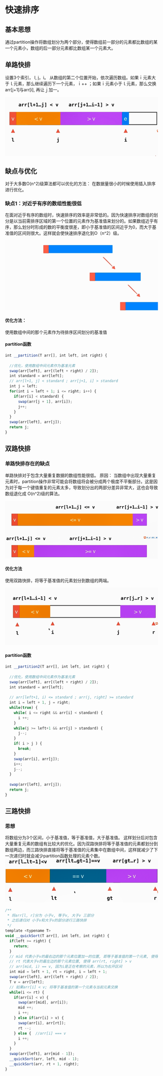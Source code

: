 # 快速排序

## 基本思想
通过partition操作将数组划分为两个部分，使得数组前一部分的元素都比数组的某一个元素小，数组的后一部分元素都比数组某一个元素大。

## 单路快排
设置3个索引， l, j，i。
从数组的第二个位置开始，依次遍历数组。如果ｉ元素大于ｌ元素，那么继续遍历下一个元素，ｉ++ ；如果ｉ元素小于ｌ元素，那么交换arr[j+1]与arr[i], 再让ｊ加一。

![单路快排](./IMG/oneRoad.gif)

## 缺点与优化
对于大多数O(n^2)级算法都可以优化的方法：
 在数据量很小的时候使用插入排序进行优化。

### 缺点1：对近乎有序的数组性能很低
在面对近乎有序的数组时，快速排序的效率是非常低的。因为快速排序对数组的划分是以当前需排序区域的第一个位置的元素作为基准值来划分的。如果数组近乎有序，那么划分时形成的数的平衡度很差，即小于基准值的区间近乎为0，而大于基准值的区间则很大。这样就会使快速排序退化到O（n^2）级。

![worst](./IMG/worst.png)

#### 优化方法：

使用数组中间的那个元素作为待排序区间划分的基准值

#### partition函数
```javascript
int __partition(T arr[], int left, int right) {

  //优化，使用数组中间元素作为基准元素
  swap(arr[left], arr[(left + right) / 2]);  
  int standard = arr[left];
  // arr[l+1, j] < standard ; arr[j+1, i] > standard
  int j = left;
  for(int i = left + 1; i <= right; i++) {
    if(arr[i] < standard) {
      swap(arr[j + 1], arr[i]);
      j++;
    }
  }
  swap(arr[left], arr[j]);
  return j;
}
```

## 双路快排

### 单路快排存在的缺点
单路快排对于包含大量重复数据的数组性能很低。
原因： 当数组中出现大量重复元素时，partition操作非常可能会将数组将会被分成两个极度不平衡部分。这是因为对于每一个键值重复的元素太多，导致划分出的两部分差异非常大，这也会导致数组退化成 O(n^2)级的算法。

![lotRepeat](./IMG/lotRepeat.png)

#### 优化方法
使用双路快排，将等于基准值的元素划分到数组的两端。

![双路快排](./IMG/twoRoad.gif)

#### partition函数
```javascript
int __partition2(T arr[], int left, int right) {

  //优化，使用数组中间元素作为基准元素
  swap(arr[left], arr[(left + right) / 2]);  
  int standard = arr[left];

  // arr[left+1, i) <= standard ; arr(j, right] >= standard
  int i = left + 1, j = right;
  while(true) {
    while( i <= right && arr[i] < standard) {
      i ++;
    }
    while(j >= left+1 && arr[j] > standard) {
      j--;
    }
    if( i > j ) {
      break;
    }
    swap(arr[i], arr[j]);
    i++;
    j--;
  }

  swap(arr[left], arr[j]);
  return j;
}
```

## 三路快排

### 思想
将数组分为3个区间，小于基准值，等于基准值，大于基准值。
这样划分后对包含大量重复元素的数组有比较大的优化。因为双路快排将等于基准值的元素都划分到数组两边，而三路快排直接将等于基准值的元素集中在数组中间，这样就减少了下一次递归时就会减少partition函数处理的元素个数。
![三路快排](./IMG/three.png)

```javascript
/**
 * 将arr[l, r]分为 小于v, 等于v, 大于v 三部分
 * 之后递归对 小于v和大于v的部分进行三路快排
 */
template <typename T>
void __quickSort(T arr[], int left, int right) {
  if(left >= right) {
    return;
  }
  // mid 代表小于v的最右边的那个元素位置加一的位置, 即等于基准值的第一个元素, 使得 arr[left+1, mid) < v
  // rt 代表大于v的最左边的那个元素位置, 使得 arr(rt, right] > v
  // arr[mid, i) == v, 因为i是正在考察的元素，所以为右开区间
  int mid = left + 1, rt = right, i = left + 1;
  swap(arr[left], arr[(left + right) / 2]);
  T v = arr[left];
  // 如果arr[i] < v; 将等于基准值的第一个元素与当前元素交换
  while(i <= rt) {
    if(arr[i] < v) {
      swap(arr[mid], arr[i]);
      mid ++;
      i ++;
    } else if(arr[i] > v) {
      swap(arr[i], arr[rt]);
      rt --;
    } else {  //arr[i] === v
      i ++;
    }
  }
  swap(arr[left], arr[mid - 1]);
  __quickSort(arr, left, mid - 1);
  __quickSort(arr, rt + 1, right);
}
```